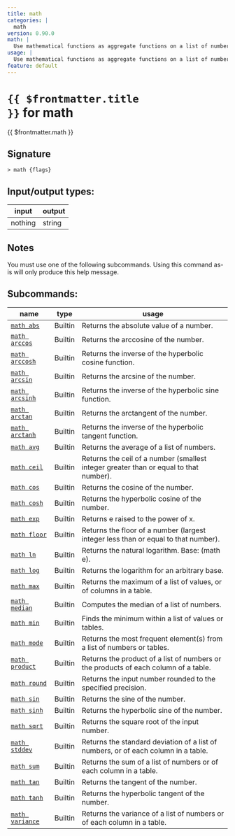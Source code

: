 ```yaml
---
title: math
categories: |
  math
version: 0.90.0
math: |
  Use mathematical functions as aggregate functions on a list of numbers or tables.
usage: |
  Use mathematical functions as aggregate functions on a list of numbers or tables.
feature: default
---
```


<!-- This file is automatically generated. Please edit the command in https://github.com/nushell/nushell instead. -->

# <code>{{ $frontmatter.title }}</code> for math

<div class='command-title'>{{ $frontmatter.math }}</div>

## Signature

`> math {flags} `

## Input/output types:

| input   | output |
| ------- | ------ |
| nothing | string |

## Notes

You must use one of the following subcommands. Using this command as-is will only produce this help message.

## Subcommands:

| name                                               | type    | usage                                                                                 |
| -------------------------------------------------- | ------- | ------------------------------------------------------------------------------------- |
| [`math abs`](/commands/docs/math_abs)           | Builtin | Returns the absolute value of a number.                                               |
| [`math arccos`](/commands/docs/math_arccos)     | Builtin | Returns the arccosine of the number.                                                  |
| [`math arccosh`](/commands/docs/math_arccosh)   | Builtin | Returns the inverse of the hyperbolic cosine function.                                |
| [`math arcsin`](/commands/docs/math_arcsin)     | Builtin | Returns the arcsine of the number.                                                    |
| [`math arcsinh`](/commands/docs/math_arcsinh)   | Builtin | Returns the inverse of the hyperbolic sine function.                                  |
| [`math arctan`](/commands/docs/math_arctan)     | Builtin | Returns the arctangent of the number.                                                 |
| [`math arctanh`](/commands/docs/math_arctanh)   | Builtin | Returns the inverse of the hyperbolic tangent function.                               |
| [`math avg`](/commands/docs/math_avg)           | Builtin | Returns the average of a list of numbers.                                             |
| [`math ceil`](/commands/docs/math_ceil)         | Builtin | Returns the ceil of a number (smallest integer greater than or equal to that number). |
| [`math cos`](/commands/docs/math_cos)           | Builtin | Returns the cosine of the number.                                                     |
| [`math cosh`](/commands/docs/math_cosh)         | Builtin | Returns the hyperbolic cosine of the number.                                          |
| [`math exp`](/commands/docs/math_exp)           | Builtin | Returns e raised to the power of x.                                                   |
| [`math floor`](/commands/docs/math_floor)       | Builtin | Returns the floor of a number (largest integer less than or equal to that number).    |
| [`math ln`](/commands/docs/math_ln)             | Builtin | Returns the natural logarithm. Base: (math e).                                        |
| [`math log`](/commands/docs/math_log)           | Builtin | Returns the logarithm for an arbitrary base.                                          |
| [`math max`](/commands/docs/math_max)           | Builtin | Returns the maximum of a list of values, or of columns in a table.                    |
| [`math median`](/commands/docs/math_median)     | Builtin | Computes the median of a list of numbers.                                             |
| [`math min`](/commands/docs/math_min)           | Builtin | Finds the minimum within a list of values or tables.                                  |
| [`math mode`](/commands/docs/math_mode)         | Builtin | Returns the most frequent element(s) from a list of numbers or tables.                |
| [`math product`](/commands/docs/math_product)   | Builtin | Returns the product of a list of numbers or the products of each column of a table.   |
| [`math round`](/commands/docs/math_round)       | Builtin | Returns the input number rounded to the specified precision.                          |
| [`math sin`](/commands/docs/math_sin)           | Builtin | Returns the sine of the number.                                                       |
| [`math sinh`](/commands/docs/math_sinh)         | Builtin | Returns the hyperbolic sine of the number.                                            |
| [`math sqrt`](/commands/docs/math_sqrt)         | Builtin | Returns the square root of the input number.                                          |
| [`math stddev`](/commands/docs/math_stddev)     | Builtin | Returns the standard deviation of a list of numbers, or of each column in a table.    |
| [`math sum`](/commands/docs/math_sum)           | Builtin | Returns the sum of a list of numbers or of each column in a table.                    |
| [`math tan`](/commands/docs/math_tan)           | Builtin | Returns the tangent of the number.                                                    |
| [`math tanh`](/commands/docs/math_tanh)         | Builtin | Returns the hyperbolic tangent of the number.                                         |
| [`math variance`](/commands/docs/math_variance) | Builtin | Returns the variance of a list of numbers or of each column in a table.               |
